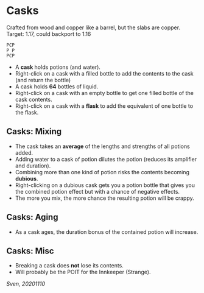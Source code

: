 # Casks

Crafted from wood and copper like a barrel, but the slabs are copper. Target: 1.17, could backport to 1.16

```
PCP
P P
PCP
```

* A **cask** holds potions (and water).
* Right-click on a cask with a filled bottle to add the contents to the cask (and return the bottle)
* A cask holds **64** bottles of liquid.
* Right-click on a cask with an empty bottle to get one filled bottle of the cask contents.
* Right-click on a cask with a **flask** to add the equivalent of one bottle to the flask.

## Casks: Mixing

* The cask takes an **average** of the lengths and strengths of all potions added.
* Adding water to a cask of potion dilutes the potion (reduces its amplifier and duration).
* Combining more than one kind of potion risks the contents becoming **dubious**.
* Right-clicking on a dubious cask gets you a potion bottle that  gives you the combined potion effect but with a chance of negative effects.
* The more you mix, the more chance the resulting potion will be crappy.

## Casks: Aging

* As a cask ages, the duration bonus of the contained potion will increase.

## Casks: Misc

* Breaking a cask does **not** lose its contents.
* Will probably be the POIT for the Innkeeper (Strange).


*Sven, 20201110*


